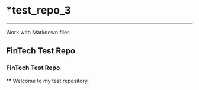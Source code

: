 # *test_repo_3

---

Work with Markdown files

## FinTech Test Repo

### FinTech Test Repo

** Welcome to my test repository.

